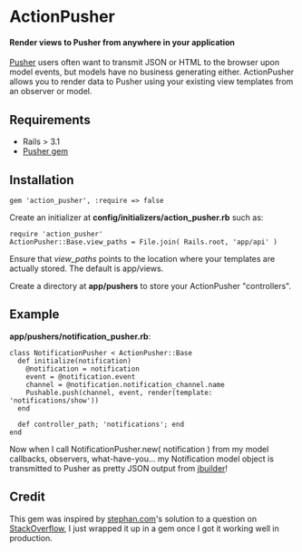 # ActionPusher
#### Render views to Pusher from anywhere in your application

[Pusher](http://pusher.com/) users often want to transmit JSON or HTML to the browser upon model events, but models have no business generating either. ActionPusher allows you to render data to Pusher using your existing view templates from an observer or model.

## Requirements
* Rails > 3.1
* [Pusher gem](http://rubygems.org/gems/pusher)

## Installation

    gem 'action_pusher', :require => false

Create an initializer at **config/initializers/action_pusher.rb** such as:

    require 'action_pusher'
    ActionPusher::Base.view_paths = File.join( Rails.root, 'app/api' )

Ensure that _view_paths_ points to the location where your templates are actually stored. The default is app/views.

Create a directory at **app/pushers** to store your ActionPusher "controllers".

## Example

**app/pushers/notification_pusher.rb**:

    class NotificationPusher < ActionPusher::Base
      def initialize(notification)
        @notification = notification
        event = @notification.event
        channel = @notification.notification_channel.name
        Pushable.push(channel, event, render(template: 'notifications/show'))
      end

      def controller_path; 'notifications'; end
    end

Now when I call NotificationPusher.new( notification ) from my model callbacks, observers, what-have-you... my Notification model object is transmitted to Pusher as pretty JSON output from [jbuilder](https://github.com/rails/jbuilder)!

## Credit

This gem was inspired by [stephan.com](http://stackoverflow.com/users/444955/stephan-com)'s solution to a question on [StackOverflow](http://stackoverflow.com/questions/6318959/rails-how-to-render-a-view-partial-in-a-model), I just wrapped it up in a gem once I got it working well in production.
